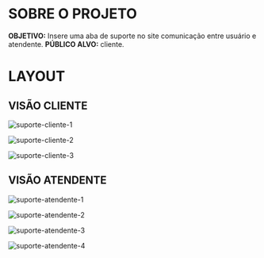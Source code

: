 # SOBRE O PROJETO 
**OBJETIVO:**  Insere uma aba de suporte no site comunicação entre usuário e atendente.
**PÚBLICO ALVO:** cliente.

# LAYOUT
## VISÃO CLIENTE
![suporte-cliente-1](https://user-images.githubusercontent.com/84814160/119598065-9e283780-bdb8-11eb-8e55-77badaf02f95.png)

![suporte-cliente-2](https://user-images.githubusercontent.com/84814160/119598067-9f596480-bdb8-11eb-9ed0-41eabd74f336.png)

![suporte-cliente-3](https://user-images.githubusercontent.com/84814160/119598068-9f596480-bdb8-11eb-8915-63ad20946258.png)

## VISÃO ATENDENTE
![suporte-atendente-1](https://user-images.githubusercontent.com/84814160/119598217-ec3d3b00-bdb8-11eb-958f-bb62e0bd7959.png)

![suporte-atendente-2](https://user-images.githubusercontent.com/84814160/119598211-ea737780-bdb8-11eb-9d1b-a52ac89d1e8d.png)

![suporte-atendente-3](https://user-images.githubusercontent.com/84814160/119598214-eba4a480-bdb8-11eb-97cf-8c173e2fa7aa.png)

![suporte-atendente-4](https://user-images.githubusercontent.com/84814160/119598215-eba4a480-bdb8-11eb-8c30-54e9f2f60f52.png)
